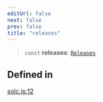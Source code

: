 ```yaml
---
editUrl: false
next: false
prev: false
title: "releases"
---
```


> `const` **releases**: [`Releases`](/reference/tevm/solc/type-aliases/releases/)

## Defined in

[solc.js:12](https://github.com/evmts/tevm-monorepo/blob/main/bundler-packages/solc/src/solc.js#L12)
